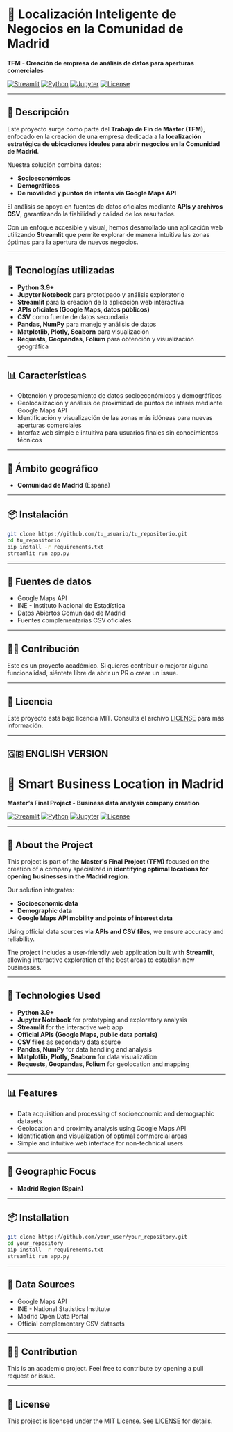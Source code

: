 
# 📍 Localización Inteligente de Negocios en la Comunidad de Madrid

**TFM - Creación de empresa de análisis de datos para aperturas comerciales**

[![Streamlit](https://img.shields.io/badge/Framework-Streamlit-red)](https://streamlit.io/)
[![Python](https://img.shields.io/badge/Python-3.9%2B-blue)](https://www.python.org/)
[![Jupyter](https://img.shields.io/badge/Notebook-Jupyter-orange)](https://jupyter.org/)
[![License](https://img.shields.io/badge/License-MIT-green)](LICENSE)

---

## 📖 Descripción

Este proyecto surge como parte del **Trabajo de Fin de Máster (TFM)**, enfocado en la creación de una empresa dedicada a la **localización estratégica de ubicaciones ideales para abrir negocios en la Comunidad de Madrid**.  

Nuestra solución combina datos:

- **Socioeconómicos**  
- **Demográficos**  
- **De movilidad y puntos de interés vía Google Maps API**  

El análisis se apoya en fuentes de datos oficiales mediante **APIs y archivos CSV**, garantizando la fiabilidad y calidad de los resultados.

Con un enfoque accesible y visual, hemos desarrollado una aplicación web utilizando **Streamlit** que permite explorar de manera intuitiva las zonas óptimas para la apertura de nuevos negocios.

---

## 🚀 Tecnologías utilizadas

- **Python 3.9+**
- **Jupyter Notebook** para prototipado y análisis exploratorio
- **Streamlit** para la creación de la aplicación web interactiva
- **APIs oficiales (Google Maps, datos públicos)**
- **CSV** como fuente de datos secundaria
- **Pandas, NumPy** para manejo y análisis de datos
- **Matplotlib, Plotly, Seaborn** para visualización
- **Requests, Geopandas, Folium** para obtención y visualización geográfica

---

## 📊 Características

- Obtención y procesamiento de datos socioeconómicos y demográficos
- Geolocalización y análisis de proximidad de puntos de interés mediante Google Maps API
- Identificación y visualización de las zonas más idóneas para nuevas aperturas comerciales
- Interfaz web simple e intuitiva para usuarios finales sin conocimientos técnicos

---

## 📍 Ámbito geográfico

- **Comunidad de Madrid** (España)

---

## 📦 Instalación

```bash
git clone https://github.com/tu_usuario/tu_repositorio.git
cd tu_repositorio
pip install -r requirements.txt
streamlit run app.py
```

---

## 📑 Fuentes de datos

- Google Maps API
- INE - Instituto Nacional de Estadística
- Datos Abiertos Comunidad de Madrid
- Fuentes complementarias CSV oficiales

---

## 🧑‍💻 Contribución

Este es un proyecto académico. Si quieres contribuir o mejorar alguna funcionalidad, siéntete libre de abrir un PR o crear un issue.

---

## 📄 Licencia

Este proyecto está bajo licencia MIT. Consulta el archivo [LICENSE](LICENSE) para más información.

---

## 🇬🇧 ENGLISH VERSION

# 📍 Smart Business Location in Madrid

**Master’s Final Project - Business data analysis company creation**

[![Streamlit](https://img.shields.io/badge/Framework-Streamlit-red)](https://streamlit.io/)
[![Python](https://img.shields.io/badge/Python-3.9%2B-blue)](https://www.python.org/)
[![Jupyter](https://img.shields.io/badge/Notebook-Jupyter-orange)](https://jupyter.org/)
[![License](https://img.shields.io/badge/License-MIT-green)](LICENSE)

---

## 📖 About the Project

This project is part of the **Master's Final Project (TFM)** focused on the creation of a company specialized in **identifying optimal locations for opening businesses in the Madrid region**.  

Our solution integrates:

- **Socioeconomic data**  
- **Demographic data**  
- **Google Maps API mobility and points of interest data**

Using official data sources via **APIs and CSV files**, we ensure accuracy and reliability.

The project includes a user-friendly web application built with **Streamlit**, allowing interactive exploration of the best areas to establish new businesses.

---

## 🚀 Technologies Used

- **Python 3.9+**
- **Jupyter Notebook** for prototyping and exploratory analysis
- **Streamlit** for the interactive web app
- **Official APIs (Google Maps, public data portals)**
- **CSV files** as secondary data source
- **Pandas, NumPy** for data handling and analysis
- **Matplotlib, Plotly, Seaborn** for data visualization
- **Requests, Geopandas, Folium** for geolocation and mapping

---

## 📊 Features

- Data acquisition and processing of socioeconomic and demographic datasets
- Geolocation and proximity analysis using Google Maps API
- Identification and visualization of optimal commercial areas
- Simple and intuitive web interface for non-technical users

---

## 📍 Geographic Focus

- **Madrid Region (Spain)**

---

## 📦 Installation

```bash
git clone https://github.com/your_user/your_repository.git
cd your_repository
pip install -r requirements.txt
streamlit run app.py
```

---

## 📑 Data Sources

- Google Maps API
- INE - National Statistics Institute
- Madrid Open Data Portal
- Official complementary CSV datasets

---

## 🧑‍💻 Contribution

This is an academic project. Feel free to contribute by opening a pull request or issue.

---

## 📄 License

This project is licensed under the MIT License. See [LICENSE](LICENSE) for details.
